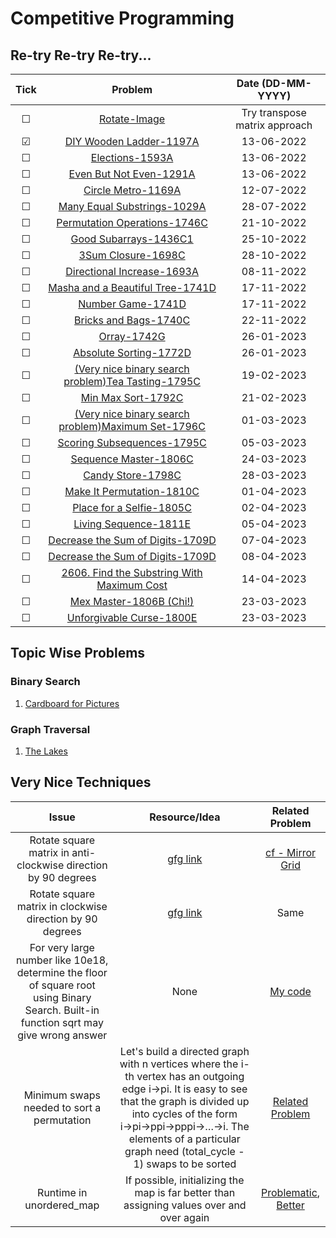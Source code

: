 # Competitive Programming

## Re-try Re-try Re-try...

| Tick | Problem | Date (DD-MM-YYYY) |
| :-:  | :-: | :-: |
| &#9744; | [Rotate-Image](https://leetcode.com/problems/rotate-image/) | Try transpose matrix approach |
| &#9745; | [DIY Wooden Ladder-1197A](https://codeforces.com/contest/1197/problem/A) | 13-06-2022 |
| &#9744; | [Elections-1593A](https://codeforces.com/contest/1593/problem/A) | 13-06-2022 |
| &#9744; | [Even But Not Even-1291A](https://codeforces.com/contest/1291/problem/A) | 13-06-2022 |
| &#9744; | [Circle Metro-1169A](https://codeforces.com/contest/1169/problem/A) | 12-07-2022 |
| &#9744; | [Many Equal Substrings-1029A](https://codeforces.com/contest/1029/problem/A) | 28-07-2022 |
| &#9744; | [Permutation Operations-1746C](https://codeforces.com/contest/1746/problem/C) | 21-10-2022 |
| &#9744; | [Good Subarrays-1436C1](https://codeforces.com/problemset/problem/1736/C1) | 25-10-2022 |
| &#9744; | [3Sum Closure-1698C](https://codeforces.com/problemset/problem/1698/C) | 28-10-2022 |
| &#9744; | [Directional Increase-1693A](https://codeforces.com/problemset/problem/1693/A) | 08-11-2022 |
| &#9744; | [Masha and a Beautiful Tree-1741D](https://codeforces.com/contest/1741/problem/D) | 17-11-2022 |
| &#9744; | [Number Game-1741D](https://codeforces.com/contest/1749/problem/C) | 17-11-2022 |
| &#9744; | [Bricks and Bags-1740C](https://codeforces.com/contest/1740/problem/C) | 22-11-2022 |
| &#9744; | [Orray-1742G](https://codeforces.com/contest/1742/problem/G) | 26-01-2023 |
| &#9744; | [Absolute Sorting-1772D](https://codeforces.com/contest/1772/problem/D) | 26-01-2023 |
| &#9744; | [(Very nice binary search problem)Tea Tasting-1795C](https://codeforces.com/contest/1795/problem/C) | 19-02-2023 |
| &#9744; | [Min Max Sort-1792C](https://codeforces.com/contest/1792/problem/C) | 21-02-2023 |
| &#9744; | [(Very nice binary search problem)Maximum Set-1796C](https://codeforces.com/contest/1796/problem/C) | 01-03-2023 |
| &#9744; | [Scoring Subsequences-1795C](https://codeforces.com/contest/1794/problem/C) | 05-03-2023 |
| &#9744; | [Sequence Master-1806C](https://codeforces.com/contest/1806/problem/C) | 24-03-2023 |
| &#9744; | [Candy Store-1798C](https://codeforces.com/contest/1798/problem/C) | 28-03-2023 |
| &#9744; | [Make It Permutation-1810C](https://codeforces.com/contest/1810/problem/C) | 01-04-2023 |
| &#9744; | [Place for a Selfie-1805C](https://codeforces.com/contest/1805/problem/C) | 02-04-2023 |
| &#9744; | [Living Sequence-1811E](https://codeforces.com/contest/1811/problem/E) | 05-04-2023 |
| &#9744; | [Decrease the Sum of Digits-1709D](https://codeforces.com/contest/1709/problem/D) | 07-04-2023 |
| &#9744; | [Decrease the Sum of Digits-1709D](https://codeforces.com/contest/1300/problem/C) | 08-04-2023 |
| &#9744; | [2606. Find the Substring With Maximum Cost](https://leetcode.com/contest/biweekly-contest-101/problems/find-the-substring-with-maximum-cost/) | 14-04-2023 |
| &#9744; | [Mex Master-1806B (Chi!)](https://codeforces.com/contest/1806/problem/B) | 23-03-2023 |
| &#9744; | [Unforgivable Curse-1800E](https://codeforces.com/contest/1800/problem/E) | 23-03-2023 |

## Topic Wise Problems
### Binary Search
1. [Cardboard for Pictures](https://codeforces.com/contest/1850/problem/E)
### Graph Traversal
1. [The Lakes](https://codeforces.com/contest/1829/problem/E)


## Very Nice Techniques

| Issue | Resource/Idea | Related Problem | 
| :-: | :-: | :-: |
| Rotate square matrix in anti-clockwise direction by 90 degrees | [gfg link](https://www.geeksforgeeks.org/inplace-rotate-square-matrix-by-90-degrees/) | [cf - Mirror Grid](https://codeforces.com/contest/1703/problem/E) |
| Rotate square matrix in clockwise direction by 90 degrees | [gfg link](https://www.geeksforgeeks.org/rotate-a-matrix-by-90-degree-in-clockwise-direction-without-using-any-extra-space/) | Same |
| For very large number like 10e18, determine the floor of square root using Binary Search. Built-in function sqrt may give wrong answer | None | [My code](https://github.com/SJMormo/competitive-programming/blob/main/codeforces/1737B.cpp) |
| Minimum swaps needed to sort a permutation | Let's build a directed graph with n vertices where the i-th vertex has an outgoing edge i→pi. It is easy to see that the graph is divided up into cycles of the form i→pi→ppi→pppi→…→i. The elements of a particular graph need (total_cycle - 1) swaps to be sorted | [Related Problem](https://codeforces.com/contest/1768/problem/D) |
| Runtime in unordered_map | If possible, initializing the map is far better than assigning values over and over again | [Problematic](https://leetcode.com/problems/roman-to-integer/submissions/886203495/), [Better](https://leetcode.com/problems/roman-to-integer/submissions/886204018/) |